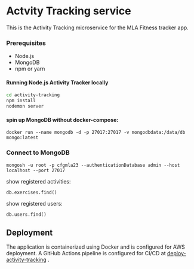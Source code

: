 # Actvity Tracking service

This is the Activity Tracking microservice for the MLA Fitness tracker app.

### Prerequisites

- Node.js
- MongoDB
- npm or yarn


#### Running Node.js Activity Tracker locally

```sh
cd activity-tracking
npm install
nodemon server
```

#### spin up MongoDB without docker-compose:
```
docker run --name mongodb -d -p 27017:27017 -v mongodbdata:/data/db mongo:latest
```

### Connect to MongoDB

```
mongosh -u root -p cfgmla23 --authenticationDatabase admin --host localhost --port 27017
```

show registered activities:
```
db.exercises.find()
```

show registered users:
```
db.users.find()
```


## Deployment
The application is containerized using Docker and is configured for AWS deployment. A GitHub Actions pipeline is configured for CI/CD at [deploy-activity-tracking](../.github/workflows/deploy-ActivityTracking.yml) .